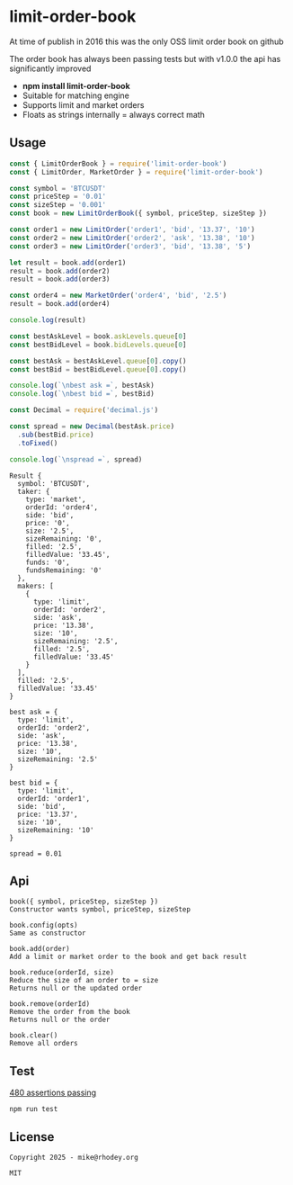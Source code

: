 # limit-order-book
At time of publish in 2016 this was the only OSS limit order book on github

The order book has always been passing tests but with v1.0.0 the api has significantly improved

+ **npm install limit-order-book**
+ Suitable for matching engine
+ Supports limit and market orders
+ Floats as strings internally = always correct math

## Usage
```javascript
const { LimitOrderBook } = require('limit-order-book')
const { LimitOrder, MarketOrder } = require('limit-order-book')

const symbol = 'BTCUSDT'
const priceStep = '0.01'
const sizeStep = '0.001'
const book = new LimitOrderBook({ symbol, priceStep, sizeStep })

const order1 = new LimitOrder('order1', 'bid', '13.37', '10')
const order2 = new LimitOrder('order2', 'ask', '13.38', '10')
const order3 = new LimitOrder('order3', 'bid', '13.38', '5')

let result = book.add(order1)
result = book.add(order2)
result = book.add(order3)

const order4 = new MarketOrder('order4', 'bid', '2.5')
result = book.add(order4)

console.log(result)

const bestAskLevel = book.askLevels.queue[0]
const bestBidLevel = book.bidLevels.queue[0]

const bestAsk = bestAskLevel.queue[0].copy()
const bestBid = bestBidLevel.queue[0].copy()

console.log(`\nbest ask =`, bestAsk)
console.log(`\nbest bid =`, bestBid)

const Decimal = require('decimal.js')

const spread = new Decimal(bestAsk.price)
  .sub(bestBid.price)
  .toFixed()

console.log(`\nspread =`, spread)
```
```
Result {
  symbol: 'BTCUSDT',
  taker: {
    type: 'market',
    orderId: 'order4',
    side: 'bid',
    price: '0',
    size: '2.5',
    sizeRemaining: '0',
    filled: '2.5',
    filledValue: '33.45',
    funds: '0',
    fundsRemaining: '0'
  },
  makers: [
    {
      type: 'limit',
      orderId: 'order2',
      side: 'ask',
      price: '13.38',
      size: '10',
      sizeRemaining: '2.5',
      filled: '2.5',
      filledValue: '33.45'
    }
  ],
  filled: '2.5',
  filledValue: '33.45'
}

best ask = {
  type: 'limit',
  orderId: 'order2',
  side: 'ask',
  price: '13.38',
  size: '10',
  sizeRemaining: '2.5'
}

best bid = {
  type: 'limit',
  orderId: 'order1',
  side: 'bid',
  price: '13.37',
  size: '10',
  sizeRemaining: '10'
}

spread = 0.01
```

## Api
```
book({ symbol, priceStep, sizeStep })
Constructor wants symbol, priceStep, sizeStep

book.config(opts)
Same as constructor

book.add(order)
Add a limit or market order to the book and get back result

book.reduce(orderId, size)
Reduce the size of an order to = size
Returns null or the updated order

book.remove(orderId)
Remove the order from the book
Returns null or the order

book.clear()
Remove all orders
```

## Test
[480 assertions passing](https://github.com/rhodey/limit-order-book/tree/master/test)
```
npm run test
```

## License
```
Copyright 2025 - mike@rhodey.org

MIT
```
